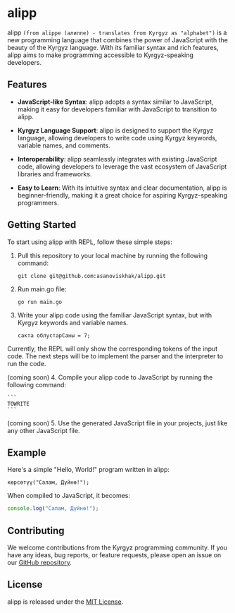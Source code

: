 # alipp

alipp `(from alippe (алиппе) - translates from Kyrgyz as "alphabet")` is a new programming language that combines the power of JavaScript with the beauty of the Kyrgyz language. With its familiar syntax and rich features, alipp aims to make programming accessible to Kyrgyz-speaking developers.

## Features

- **JavaScript-like Syntax**: alipp adopts a syntax similar to JavaScript, making it easy for developers familiar with JavaScript to transition to alipp.

- **Kyrgyz Language Support**: alipp is designed to support the Kyrgyz language, allowing developers to write code using Kyrgyz keywords, variable names, and comments.

- **Interoperability**: alipp seamlessly integrates with existing JavaScript code, allowing developers to leverage the vast ecosystem of JavaScript libraries and frameworks.

- **Easy to Learn**: With its intuitive syntax and clear documentation, alipp is beginner-friendly, making it a great choice for aspiring Kyrgyz-speaking programmers.

## Getting Started

To start using alipp with REPL, follow these simple steps:

1. Pull this repository to your local machine by running the following command:

    ```
    git clone git@github.com:asanoviskhak/alipp.git
    ```

2. Run main.go file:

    ```
    go run main.go
    ```

3. Write your alipp code using the familiar JavaScript syntax, but with Kyrgyz keywords and variable names.

      ```
      сакта облустарСаны = 7;
      ```
Currently, the REPL will only show the corresponding tokens of the input code. The next steps will be to implement the parser and the interpreter to run the code.

(coming soon) 4. Compile your alipp code to JavaScript by running the following command:

    ```
    TOWRITE
    ```

(coming soon) 5. Use the generated JavaScript file in your projects, just like any other JavaScript file.

## Example

Here's a simple "Hello, World!" program written in alipp:

```kyrgyz
көрсөтүү("Салам, Дүйнө!");
```

When compiled to JavaScript, it becomes:

```javascript
console.log("Салам, Дүйнө!");
```

## Contributing

We welcome contributions from the Kyrgyz programming community. If you have any ideas, bug reports, or feature requests, please open an issue on our [GitHub repository](https://github.com/asanoviskhak/alipp).

## License

alipp is released under the [MIT License](https://opensource.org/licenses/MIT).
